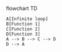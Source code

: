 flowchart TD

    A[Infinite loop]
    B[Function 1]
    C[Function 2]
    D[Function 3]
    A --> B --> C --> D
    D --> A
